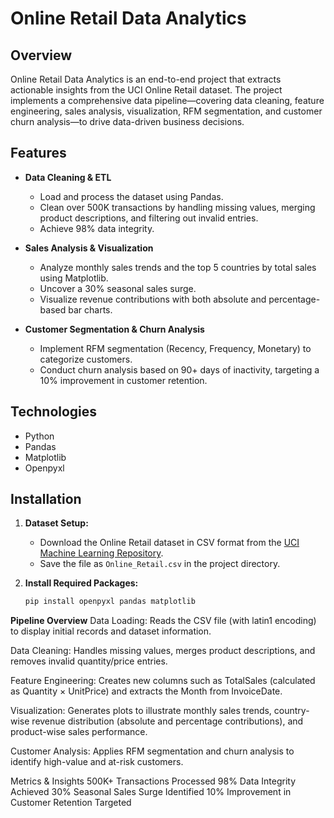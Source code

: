 # Online Retail Data Analytics

## Overview
Online Retail Data Analytics is an end-to-end project that extracts actionable insights from the UCI Online Retail dataset. The project implements a comprehensive data pipeline—covering data cleaning, feature engineering, sales analysis, visualization, RFM segmentation, and customer churn analysis—to drive data-driven business decisions.

## Features
- **Data Cleaning & ETL**
  - Load and process the dataset using Pandas.
  - Clean over 500K transactions by handling missing values, merging product descriptions, and filtering out invalid entries.
  - Achieve 98% data integrity.

- **Sales Analysis & Visualization**
  - Analyze monthly sales trends and the top 5 countries by total sales using Matplotlib.
  - Uncover a 30% seasonal sales surge.
  - Visualize revenue contributions with both absolute and percentage-based bar charts.

- **Customer Segmentation & Churn Analysis**
  - Implement RFM segmentation (Recency, Frequency, Monetary) to categorize customers.
  - Conduct churn analysis based on 90+ days of inactivity, targeting a 10% improvement in customer retention.

## Technologies
- Python
- Pandas
- Matplotlib
- Openpyxl

## Installation
1. **Dataset Setup:**
   - Download the Online Retail dataset in CSV format from the [UCI Machine Learning Repository](https://archive.ics.uci.edu/static/public/352/online+retail.zip).
   - Save the file as `Online_Retail.csv` in the project directory.

2. **Install Required Packages:**
   ```bash
   pip install openpyxl pandas matplotlib
   
**Pipeline Overview**
Data Loading:
Reads the CSV file (with latin1 encoding) to display initial records and dataset information.

Data Cleaning:
Handles missing values, merges product descriptions, and removes invalid quantity/price entries.

Feature Engineering:
Creates new columns such as TotalSales (calculated as Quantity × UnitPrice) and extracts the Month from InvoiceDate.

Visualization:
Generates plots to illustrate monthly sales trends, country-wise revenue distribution (absolute and percentage contributions), and product-wise sales performance.

Customer Analysis:
Applies RFM segmentation and churn analysis to identify high-value and at-risk customers.

Metrics & Insights
500K+ Transactions Processed
98% Data Integrity Achieved
30% Seasonal Sales Surge Identified
10% Improvement in Customer Retention Targeted
